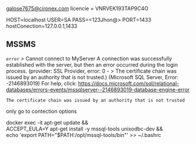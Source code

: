 
galose7675@cironex.com
licencie = VNRVEK193TAP9C4O


HOST=localhost
USER=SA 
PASS=<123Jhon@>
PORT=1433
hostConection=127.0.0.1,1433

## MSSMS



`error`
    > Cannot connect to MyServer
    A connection was successfully established with the server, but then an error occurred during the login process. (provider: SSL Provider, error: 0 - > The certificate chain was issued by an authority that is not trusted.) (Microsoft SQL Server, Error: -2146893019) For help, click: https://docs.microsoft.com/sql/relational-databases/errors-events/mssqlserver--2146893019-database-engine-error

    The certificate chain was issued by an authority that is not trusted

only go to contection options


docker exec -it apt-get update && \
    ACCEPT_EULA=Y apt-get install -y mssql-tools unixodbc-dev && \
    echo 'export PATH="$PATH:/opt/mssql-tools/bin"' >> ~/.bashrc 